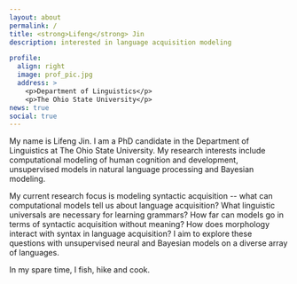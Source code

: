 ```yaml
---
layout: about
permalink: /
title: <strong>Lifeng</strong> Jin
description: interested in language acquisition modeling

profile:
  align: right
  image: prof_pic.jpg
  address: >
    <p>Department of Linguistics</p>
    <p>The Ohio State University</p>
news: true
social: true
---
```


My name is Lifeng Jin. I am a PhD candidate in the Department of
Linguistics at The Ohio State University. My research interests include
computational modeling of human cognition and development, unsupervised
models in natural language processing and Bayesian modeling. 

My current
research focus is modeling syntactic acquisition -- what can
computational models tell us about language acquisition? What linguistic
universals are necessary for learning grammars? How far can models go in
terms of syntactic acquisition without meaning? How does morphology
interact with syntax in language acquisition? I aim to explore these
questions with unsupervised neural and Bayesian models on a diverse
array of languages.

In my spare time, I fish, hike and cook.